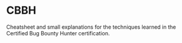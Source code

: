 # CBBH
Cheatsheet and small explanations for the techniques learned in the Certified Bug Bounty Hunter certification.

